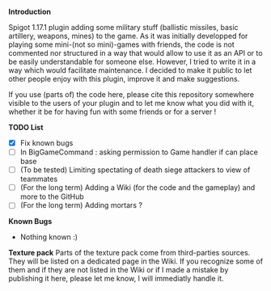 **Introduction**

Spigot 1.17.1 plugin adding some military stuff (ballistic missiles, basic artillery, weapons, mines) to the game. As it was initially developped for playing some mini-(not so mini)-games with friends, the code is not commented nor structured in a way that would allow to use it as an API or to be easily understandable for someone else. However, I tried to write it in a way which would facilitate maintenance. I decided to make it public to let other people enjoy with this plugin, improve it and make suggestions.

If you use (parts of) the code here, please cite this repository somewhere visible to the users of your plugin and to let me know what you did with it, whether it be for having fun with some friends or for a server !

**TODO List**
- [x] Fix known bugs
- [ ] In BigGameCommand : asking permission to Game handler if can place base
- [ ] (To be tested) Limiting spectating of death siege attackers to view of teammates
- [ ] (For the long term) Adding a Wiki (for the code and the gameplay) and more to the GitHub
- [ ] (For the long term) Adding mortars ?

**Known Bugs**
- Nothing known :)

**Texture pack**
Parts of the texture pack come from third-parties sources. They will be listed on a dedicated page in the Wiki. If you recognize some of them and if they are not listed in the Wiki or if I made a mistake by publishing it here, please let me know, I will immediatly handle it.
